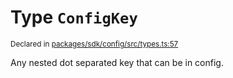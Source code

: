 # Type `ConfigKey`
<sub>Declared in [packages/sdk/config/src/types.ts:57](https://github.com/dxos/dxos/blob/main/packages/sdk/config/src/types.ts#L57)</sub>


Any nested dot separated key that can be in config.



